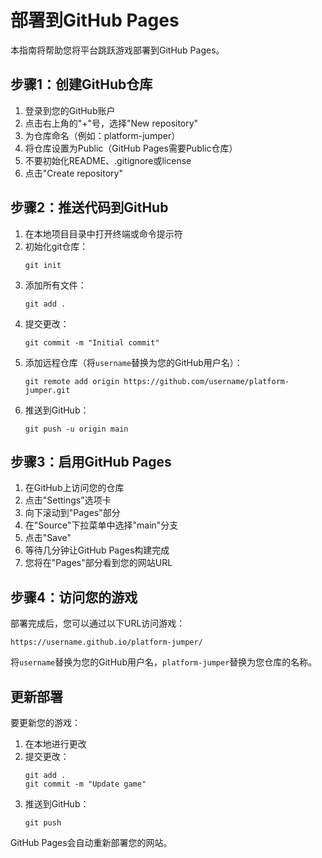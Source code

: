 # 部署到GitHub Pages

本指南将帮助您将平台跳跃游戏部署到GitHub Pages。

## 步骤1：创建GitHub仓库

1. 登录到您的GitHub账户
2. 点击右上角的"+"号，选择"New repository"
3. 为仓库命名（例如：platform-jumper）
4. 将仓库设置为Public（GitHub Pages需要Public仓库）
5. 不要初始化README、.gitignore或license
6. 点击"Create repository"

## 步骤2：推送代码到GitHub

1. 在本地项目目录中打开终端或命令提示符
2. 初始化git仓库：
   ```
   git init
   ```
3. 添加所有文件：
   ```
   git add .
   ```
4. 提交更改：
   ```
   git commit -m "Initial commit"
   ```
5. 添加远程仓库（将`username`替换为您的GitHub用户名）：
   ```
   git remote add origin https://github.com/username/platform-jumper.git
   ```
6. 推送到GitHub：
   ```
   git push -u origin main
   ```

## 步骤3：启用GitHub Pages

1. 在GitHub上访问您的仓库
2. 点击"Settings"选项卡
3. 向下滚动到"Pages"部分
4. 在"Source"下拉菜单中选择"main"分支
5. 点击"Save"
6. 等待几分钟让GitHub Pages构建完成
7. 您将在"Pages"部分看到您的网站URL

## 步骤4：访问您的游戏

部署完成后，您可以通过以下URL访问游戏：
```
https://username.github.io/platform-jumper/
```

将`username`替换为您的GitHub用户名，`platform-jumper`替换为您仓库的名称。

## 更新部署

要更新您的游戏：

1. 在本地进行更改
2. 提交更改：
   ```
   git add .
   git commit -m "Update game"
   ```
3. 推送到GitHub：
   ```
   git push
   ```

GitHub Pages会自动重新部署您的网站。